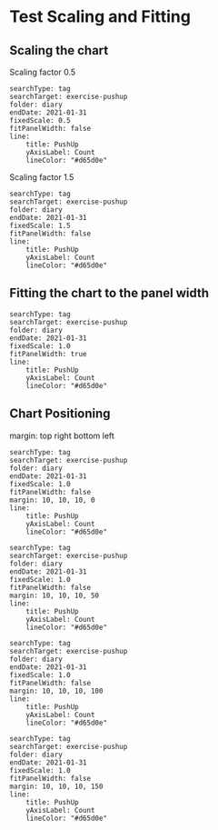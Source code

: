 # Test Scaling and Fitting
## Scaling the chart
Scaling factor 0.5
``` tracker
searchType: tag
searchTarget: exercise-pushup
folder: diary
endDate: 2021-01-31
fixedScale: 0.5
fitPanelWidth: false
line:
    title: PushUp
    yAxisLabel: Count
    lineColor: "#d65d0e"
```

Scaling factor 1.5
``` tracker
searchType: tag
searchTarget: exercise-pushup
folder: diary
endDate: 2021-01-31
fixedScale: 1.5
fitPanelWidth: false
line:
    title: PushUp
    yAxisLabel: Count
    lineColor: "#d65d0e"
```

## Fitting the chart to the panel width
``` tracker
searchType: tag
searchTarget: exercise-pushup
folder: diary
endDate: 2021-01-31
fixedScale: 1.0
fitPanelWidth: true
line:
    title: PushUp
    yAxisLabel: Count
    lineColor: "#d65d0e"
```

## Chart Positioning
margin: top right bottom left
``` tracker
searchType: tag
searchTarget: exercise-pushup
folder: diary
endDate: 2021-01-31
fixedScale: 1.0
fitPanelWidth: false
margin: 10, 10, 10, 0
line:
    title: PushUp
    yAxisLabel: Count
    lineColor: "#d65d0e"
```

``` tracker
searchType: tag
searchTarget: exercise-pushup
folder: diary
endDate: 2021-01-31
fixedScale: 1.0
fitPanelWidth: false
margin: 10, 10, 10, 50
line:
    title: PushUp
    yAxisLabel: Count
    lineColor: "#d65d0e"
```

``` tracker
searchType: tag
searchTarget: exercise-pushup
folder: diary
endDate: 2021-01-31
fixedScale: 1.0
fitPanelWidth: false
margin: 10, 10, 10, 100
line:
    title: PushUp
    yAxisLabel: Count
    lineColor: "#d65d0e"
```

``` tracker
searchType: tag
searchTarget: exercise-pushup
folder: diary
endDate: 2021-01-31
fixedScale: 1.0
fitPanelWidth: false
margin: 10, 10, 10, 150
line:
    title: PushUp
    yAxisLabel: Count
    lineColor: "#d65d0e"
```